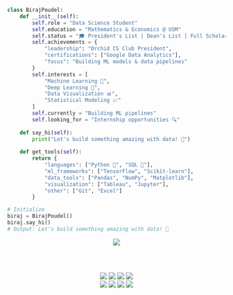 ```python
class BirajPoudel:
    def __init__(self):
        self.role = "Data Science Student"
        self.education = "Mathematics & Economics @ USM"
        self.status = "🎓 President's List | Dean's List | Full Scholarship"
        self.achievements = {
            "leadership": "Orchid CS Club President",
            "certifications": ["Google Data Analytics"],
            "focus": "Building ML models & data pipelines"
        }
        self.interests = [
            "Machine Learning 🤖",
            "Deep Learning 🧠",
            "Data Visualization 📊",
            "Statistical Modeling 📈"
        ]
        self.currently = "Building ML pipelines"
        self.looking_for = "Internship opportunities 🔍"
    
    def say_hi(self):
        print("Let's build something amazing with data! 🚀")
    
    def get_tools(self):
        return {
            "languages": ["Python 🐍", "SQL 💾"],
            "ml_frameworks": ["TensorFlow", "Scikit-learn"],
            "data_tools": ["Pandas", "NumPy", "Matplotlib"],
            "visualization": ["Tableau", "Jupyter"],
            "other": ["Git", "Excel"]
        }

# Initialize
biraj = BirajPoudel()
biraj.say_hi()
# Output: Let's build something amazing with data! 🚀
```



<div align="center">

<img src="https://skillicons.dev/icons?i=python,tensorflow,git,github" />

<br><br>

<img src="https://img.shields.io/badge/SQL-003B57?style=for-the-badge&logo=mysql&logoColor=F29111"/>
<img src="https://img.shields.io/badge/Pandas-150458?style=for-the-badge&logo=pandas&logoColor=white"/>
<img src="https://img.shields.io/badge/NumPy-013243?style=for-the-badge&logo=numpy&logoColor=white"/>
<img src="https://img.shields.io/badge/Scikit--learn-F7931E?style=for-the-badge&logo=scikit-learn&logoColor=white"/>

<br>

<img src="https://img.shields.io/badge/Tableau-E97627?style=for-the-badge&logo=tableau&logoColor=white"/>
<img src="https://img.shields.io/badge/Matplotlib-11557C?style=for-the-badge&logo=plotly&logoColor=white"/>
<img src="https://img.shields.io/badge/Jupyter-F37626?style=for-the-badge&logo=jupyter&logoColor=white"/>
<img src="https://img.shields.io/badge/Excel-217346?style=for-the-badge&logo=microsoft-excel&logoColor=white"/>

</div>

